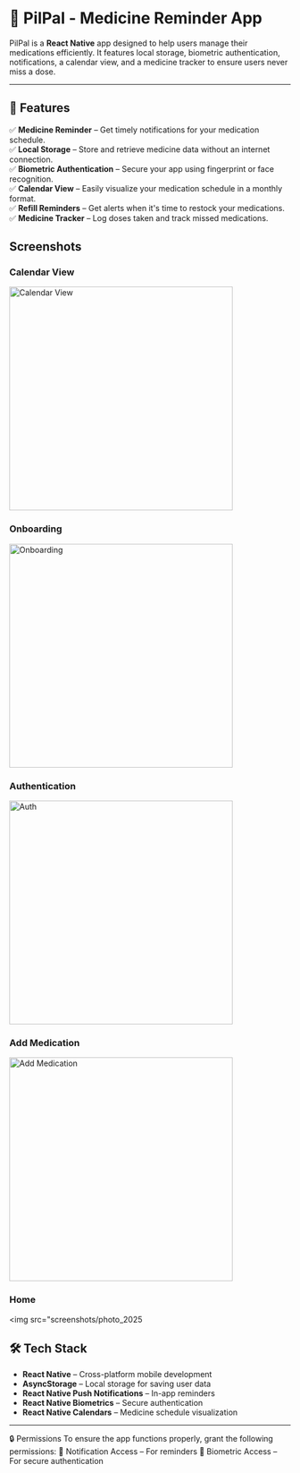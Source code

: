 # 🏥 PilPal - Medicine Reminder App

PilPal is a **React Native** app designed to help users manage their medications efficiently. It features local storage, biometric authentication, notifications, a calendar view, and a medicine tracker to ensure users never miss a dose.

---

## 🚀 Features

✅ **Medicine Reminder** – Get timely notifications for your medication schedule.  
✅ **Local Storage** – Store and retrieve medicine data without an internet connection.  
✅ **Biometric Authentication** – Secure your app using fingerprint or face recognition.  
✅ **Calendar View** – Easily visualize your medication schedule in a monthly format.  
✅ **Refill Reminders** – Get alerts when it's time to restock your medications.  
✅ **Medicine Tracker** – Log doses taken and track missed medications.

## Screenshots

### Calendar View

<img src="screenshots/photo_2025-02-26_01-16-05.jpg" alt="Calendar View" width="400"/>

### Onboarding

<img src="screenshots/photo_2025-02-26_01-16-10.jpg" alt="Onboarding" width="400"/>

### Authentication

<img src="screenshots/photo_2025-02-26_01-16-15.jpg" alt="Auth" width="400"/>

### Add Medication

<img src="screenshots/photo_2025-02-26_01-16-20.jpg" alt="Add Medication" width="400"/>

### Home

<img src="screenshots/photo_2025

## 🛠️ Tech Stack

- **React Native** – Cross-platform mobile development
- **AsyncStorage** – Local storage for saving user data
- **React Native Push Notifications** – In-app reminders
- **React Native Biometrics** – Secure authentication
- **React Native Calendars** – Medicine schedule visualization

---

🔒 Permissions
To ensure the app functions properly, grant the following permissions:
📌 Notification Access – For reminders
📌 Biometric Access – For secure authentication
